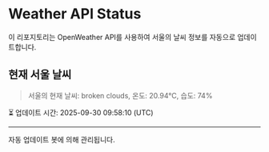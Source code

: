 
# Weather API Status

이 리포지토리는 OpenWeather API를 사용하여 서울의 날씨 정보를 자동으로 업데이트합니다.

## 현재 서울 날씨
> 서울의 현재 날씨: broken clouds, 온도: 20.94°C, 습도: 74%

⏳ 업데이트 시간: 2025-09-30 09:58:10 (UTC)

---
자동 업데이트 봇에 의해 관리됩니다.
